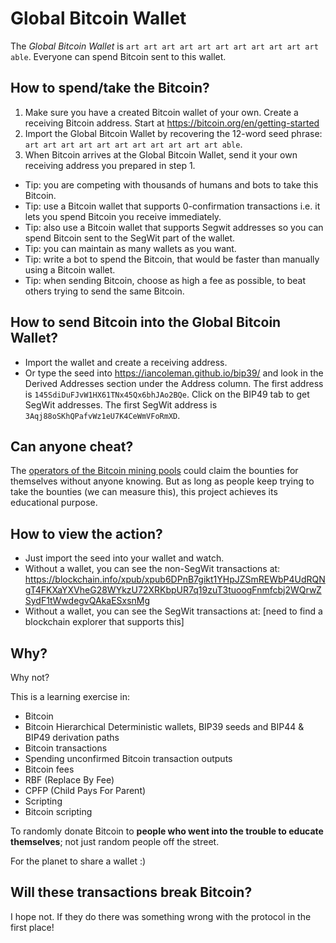 # Global Bitcoin Wallet

The _Global Bitcoin Wallet_ is `art art art art art art art art art art art able`. Everyone can spend Bitcoin sent to this wallet.

## How to spend/take the Bitcoin?

1. Make sure you have a created Bitcoin wallet of your own. Create a receiving Bitcoin address. Start at https://bitcoin.org/en/getting-started
2. Import the Global Bitcoin Wallet by recovering the 12-word seed phrase: `art art art art art art art art art art art able`.
3. When Bitcoin arrives at the Global Bitcoin Wallet, send it your own receiving address you prepared in step 1.

* Tip: you are competing with thousands of humans and bots to take this Bitcoin.
* Tip: use a Bitcoin wallet that supports 0-confirmation transactions i.e. it lets you spend Bitcoin you receive immediately.
* Tip: also use a Bitcoin wallet that supports Segwit addresses so you can spend Bitcoin sent to the SegWit part of the wallet.
* Tip: you can maintain as many wallets as you want.
* Tip: write a bot to spend the Bitcoin, that would be faster than manually using a Bitcoin wallet.
* Tip: when sending Bitcoin, choose as high a fee as possible, to beat others trying to send the same Bitcoin.

## How to send Bitcoin into the Global Bitcoin Wallet?

* Import the wallet and create a receiving address.
* Or type the seed into https://iancoleman.github.io/bip39/ and look in the Derived Addresses section under the Address column. The first address is `145SdiDuFJvW1HX61TNx45Qx6bhJAo2BQe`. Click on the BIP49 tab to get SegWit addresses. The first SegWit address is `3Aqj88oSKhQPafvWz1eU7K4CeWmVFoRmXD`.

## Can anyone cheat?

The [operators of the Bitcoin mining pools](https://blockchain.info/pools) could claim the bounties for themselves without anyone knowing. But as long as people keep trying to take the bounties (we can measure this), this project achieves its educational purpose.

## How to view the action?

* Just import the seed into your wallet and watch.
* Without a wallet, you can see the non-SegWit transactions at: https://blockchain.info/xpub/xpub6DPnB7gikt1YHpJZSmREWbP4UdRQNgT4FKXaYXVheG28WYkzU72XRKbpUR7q19zuT3tuoogFnmfcbj2WQrwZSydF1tWwdegvQAkaESxsnMg
* Without a wallet, you can see the SegWit transactions at: [need to find a blockchain explorer that supports this]

## Why?

Why not?

This is a learning exercise in:
* Bitcoin
* Bitcoin Hierarchical Deterministic wallets, BIP39 seeds and BIP44 & BIP49 derivation paths
* Bitcoin transactions
* Spending unconfirmed Bitcoin transaction outputs
* Bitcoin fees
* RBF (Replace By Fee)
* CPFP (Child Pays For Parent)
* Scripting
* Bitcoin scripting

To randomly donate Bitcoin to **people who went into the trouble to educate themselves**; not just random people off the street.

For the planet to share a wallet :)

## Will these transactions break Bitcoin?

I hope not. If they do there was something wrong with the protocol in the first place!
